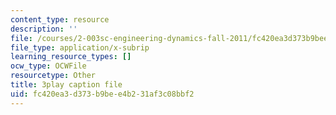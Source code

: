 ```yaml
---
content_type: resource
description: ''
file: /courses/2-003sc-engineering-dynamics-fall-2011/fc420ea3d373b9bee4b231af3c08bbf2_tm51lwadMOc.srt
file_type: application/x-subrip
learning_resource_types: []
ocw_type: OCWFile
resourcetype: Other
title: 3play caption file
uid: fc420ea3-d373-b9be-e4b2-31af3c08bbf2
---
```


